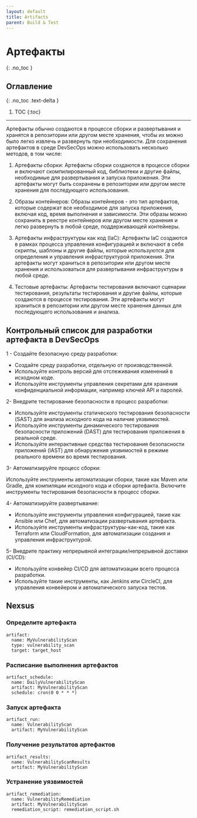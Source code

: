 ```yaml
---
layout: default
title: Artifacts
parent: Build & Test
---
```


# Артефакты
{: .no_toc }

## Оглавление
{: .no_toc .text-delta }

1. TOC
{:toc}

---

Артефакты обычно создаются в процессе сборки и развертывания и хранятся в репозитории или другом месте хранения, чтобы их можно было легко извлечь и развернуть при необходимости. Для сохранения артефактов в среде DevSecOps можно использовать несколько методов, в том числе:

1. Артефакты сборки: Артефакты сборки создаются в процессе сборки и включают скомпилированный код, библиотеки и другие файлы, необходимые для развертывания и запуска приложения. Эти артефакты могут быть сохранены в репозитории или другом месте хранения для последующего использования.

2. Образы контейнеров: Образы контейнеров - это тип артефактов, которые содержат все необходимое для запуска приложения, включая код, время выполнения и зависимости. Эти образы можно сохранить в реестре контейнеров или другом месте хранения и легко развернуть в любой среде, поддерживающей контейнеры.

3. Артефакты инфраструктуры как код (IaC): Артефакты IaC создаются в рамках процесса управления конфигурацией и включают в себя скрипты, шаблоны и другие файлы, которые используются для определения и управления инфраструктурой приложения. Эти артефакты могут храниться в репозитории или другом месте хранения и использоваться для развертывания инфраструктуры в любой среде.

4. Тестовые артефакты: Артефакты тестирования включают сценарии тестирования, результаты тестирования и другие файлы, которые создаются в процессе тестирования. Эти артефакты могут храниться в репозитории или другом месте хранения данных для последующего использования и анализа.




## Контрольный список для разработки артефакта в DevSecOps



1 - Создайте безопасную среду разработки:

* Создайте среду разработки, отдельную от производственной.
* Используйте контроль версий для отслеживания изменений в исходном коде.
* Используйте инструменты управления секретами для хранения конфиденциальной информации, например ключей API и паролей.

2- Внедрите тестирование безопасности в процесс разработки:

* Используйте инструменты статического тестирования безопасности (SAST) для анализа исходного кода на наличие уязвимостей.
* Используйте инструменты динамического тестирования безопасности приложений (DAST) для тестирования приложения в реальной среде.
* Используйте интерактивные средства тестирования безопасности приложений (IAST) для обнаружения уязвимостей в режиме реального времени во время тестирования.

3- Автоматизируйте процесс сборки:

Используйте инструменты автоматизации сборки, такие как Maven или Gradle, для компиляции исходного кода и сборки артефакта.
Включите инструменты тестирования безопасности в процесс сборки.

4- Автоматизируйте развертывание:

* Используйте инструменты управления конфигурацией, такие как Ansible или Chef, для автоматизации развертывания артефакта.
* Используйте инструменты инфраструктуры-как-код, такие как Terraform или CloudFormation, для автоматизации создания и управления инфраструктурой.

5- Внедрите практику непрерывной интеграции/непрерывной доставки (CI/CD):

* Используйте конвейер CI/CD для автоматизации всего процесса разработки.
* Используйте такие инструменты, как Jenkins или CircleCI, для управления конвейером и автоматического запуска тестов.




## Nexsus

### Определите артефакта

```
artifact:
  name: MyVulnerabilityScan
  type: vulnerability_scan
  target: target_host
```

### Расписание выполнения артефактов

```
artifact_schedule:
  name: DailyVulnerabilityScan
  artifact: MyVulnerabilityScan
  schedule: cron(0 0 * * *)
```


### Запуск артефакта

```
artifact_run:
  name: VulnerabilityScan
  artifact: MyVulnerabilityScan
```

### Получение результатов артефактов

```
artifact_results:
  name: VulnerabilityScanResults
  artifact: MyVulnerabilityScan
```


### Устранение уязвимостей

```
artifact_remediation:
  name: VulnerabilityRemediation
  artifact: MyVulnerabilityScan
  remediation_script: remediation_script.sh
```






